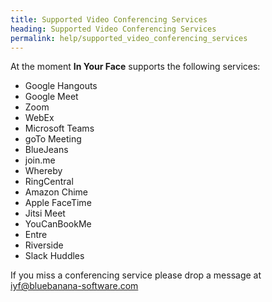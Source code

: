 ```yaml
---
title: Supported Video Conferencing Services
heading: Supported Video Conferencing Services
permalink: help/supported_video_conferencing_services
---
```


At the moment **In Your Face** supports the following services:

* Google Hangouts
* Google Meet
* Zoom
* WebEx
* Microsoft Teams
* goTo Meeting
* BlueJeans
* join.me
* Whereby
* RingCentral
* Amazon Chime
* Apple FaceTime
* Jitsi Meet
* YouCanBookMe
* Entre
* Riverside
* Slack Huddles

If you miss a conferencing service please drop a message at [iyf@bluebanana-software.com](mailto:iyf@bluebanana-software.com)
